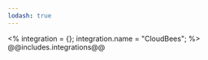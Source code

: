 ```yaml
---
lodash: true
---
```

<% integration = {};
integration.name = "CloudBees"; %>
@@includes.integrations@@

